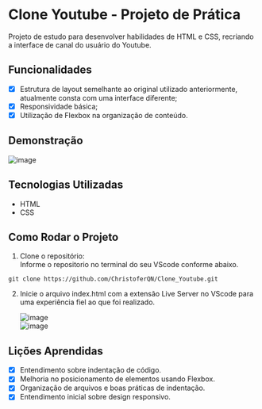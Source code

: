 # Clone Youtube - Projeto de Prática

Projeto de estudo para desenvolver habilidades de HTML e CSS, recriando a interface de canal do usuário do Youtube.

## Funcionalidades

- [x] Estrutura de layout semelhante ao original utilizado anteriormente, atualmente consta com uma interface diferente;
- [x] Responsividade básica;
- [x] Utilização de Flexbox na organização de conteúdo.

## Demonstração

![image](https://github.com/user-attachments/assets/df8ebfe7-1b76-42a6-8db5-7302ca6187cf)

## Tecnologias Utilizadas

- HTML
- CSS

## Como Rodar o Projeto

1. Clone o repositório: <br>
Informe o repositorio no terminal do seu VScode conforme abaixo.
```
git clone https://github.com/ChristoferQN/Clone_Youtube.git
```
2. Inicie o arquivo index.html com a extensão Live Server no VScode para uma experiência fiel ao que foi realizado.

   ![image](https://github.com/user-attachments/assets/cb20f841-193c-4400-b246-e673699c5d41) <br>
   ![image](https://github.com/user-attachments/assets/06cc9c56-0cf1-4b48-91b4-6a98e1f1babb)
   
## Lições Aprendidas
    
 - [x] Entendimento sobre indentação de código.
 - [x] Melhoria no posicionamento de elementos usando Flexbox.
 - [x] Organização de arquivos e boas práticas de indentação.
 - [x] Entendimento inicial sobre design responsivo.
